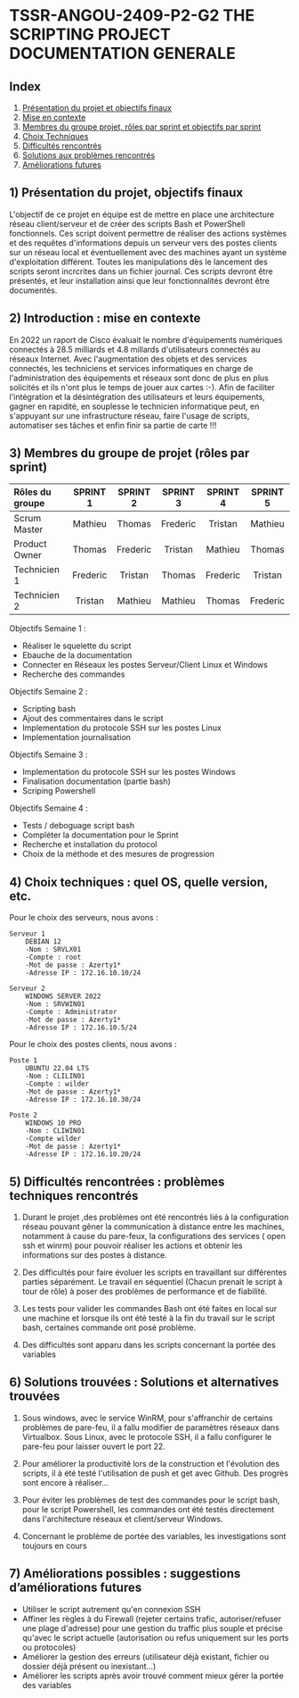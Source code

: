 # TSSR-ANGOU-2409-P2-G2 THE SCRIPTING PROJECT DOCUMENTATION GENERALE

## Index

1) [Présentation du projet et objectifs finaux](https://github.com/WildCodeSchool/TSSR-ANGOU-2409-P2-G2/tree/main?tab=readme-ov-file#1-pr%C3%A9sentation-du-projet-objectifs-finaux)
2) [Mise en contexte](https://github.com/WildCodeSchool/TSSR-ANGOU-2409-P2-G2/tree/main?tab=readme-ov-file#2-introduction--mise-en-contexte)
3) [Membres du groupe projet, rôles par sprint et objectifs par sprint](https://github.com/WildCodeSchool/TSSR-ANGOU-2409-P2-G2/tree/main?tab=readme-ov-file#3-membres-du-groupe-de-projet-r%C3%B4les-par-sprint)
4) [Choix Techniques](https://github.com/WildCodeSchool/TSSR-ANGOU-2409-P2-G2/tree/main?tab=readme-ov-file#4-choix-techniques--quel-os-quelle-version-etc)
5) [Difficultés rencontrés](https://github.com/WildCodeSchool/TSSR-ANGOU-2409-P2-G2/tree/main?tab=readme-ov-file#5-difficult%C3%A9s-rencontr%C3%A9es--probl%C3%A8mes-techniques-rencontr%C3%A9s)
6) [Solutions aux problèmes rencontrés](https://github.com/WildCodeSchool/TSSR-ANGOU-2409-P2-G2/tree/main?tab=readme-ov-file#6-solutions-trouv%C3%A9es--solutions-et-alternatives-trouv%C3%A9es)
7) [Améliorations futures](https://github.com/WildCodeSchool/TSSR-ANGOU-2409-P2-G2/tree/main?tab=readme-ov-file#7-am%C3%A9liorations-possibles--suggestions-dam%C3%A9liorations-futures)



## 1) Présentation du projet, objectifs finaux

L'objectif de ce projet en équipe est de mettre en place une architecture réseau client/serveur et de créer des scripts Bash et PowerShell fonctionnels. Ces script doivent permettre de réaliser des actions systèmes et des requêtes d'informations depuis un serveur vers des postes clients sur un réseau local et éventuellement avec des machines ayant un système d'exploitation différent.
Toutes les manipulations dès le lancement des scripts seront incrcrites dans un fichier journal.
Ces scripts devront être présentés, et leur installation ainsi que leur fonctionnalités devront être documentés.



## 2) Introduction : mise en contexte

En 2022 un raport de Cisco évaluait le nombre d'équipements numériques connectés à 28.5 milliards et 4.8 millards d'utilisateurs connectés au réseaux Internet.
Avec l'augmentation des objets et des services connectés, les techniciens et services informatiques en charge de l'administration des équipements et réseaux sont donc de plus en plus solicités et ils n'ont plus le temps de jouer aux cartes :-). 
Afin de faciliter l'intégration et la désintégration des utilisateurs et leurs équipements, gagner en rapidité, en souplesse le technicien informatique peut, en s'appuyant sur une infrastructure réseau, faire l'usage de scripts, automatiser ses tâches et enfin finir sa partie de carte !!!


## 3) Membres du groupe de projet (rôles par sprint)

| Rôles du groupe | SPRINT 1 | SPRINT 2 | SPRINT 3 | SPRINT 4 | SPRINT 5 | 
|:--------| :------: | :-----------: | :-----------: | :--------: | :--------: |
| Scrum Master  | Mathieu  | Thomas | Frederic | Tristan | Mathieu | Tristan |
| Product Owner |  Thomas | Frederic |  Tristan | Mathieu | Thomas | Frederic |
| Technicien 1  |  Frederic |  Tristan | Thomas | Frederic | Tristan | Mathieu |
| Technicien 2 |  Tristan | Mathieu | Mathieu | Thomas | Frederic |   | Thomas |


Objectifs Semaine 1 : 

 - Réaliser le squelette du script
 - Ebauche de la documentation
 - Connecter en Réseaux les postes Serveur/Client Linux et Windows
 - Recherche des commandes

Objectifs Semaine 2 :

 - Scripting bash
 - Ajout des commentaires dans le script
 - Implementation du protocole SSH sur les postes Linux
 - Implementation journalisation

Objectifs Semaine 3 :

- Implementation du protocole SSH sur les postes Windows
- Finalisation documentation (partie bash)
- Scriping Powershell

Objectifs Semaine 4 :

- Tests / deboguage script bash
- Compléter la  documentation pour le Sprint
- Recherche et installation du protocol
- Choix de la méthode et des mesures de progression


## 4) Choix techniques : quel OS, quelle version, etc.

Pour le choix des serveurs, nous avons :

    Serveur 1
        DEBIAN 12
        -Nom : SRVLX01
        -Compte : root
        -Mot de passe : Azerty1*
        -Adresse IP : 172.16.10.10/24

    Serveur 2
        WINDOWS SERVER 2022
        -Nom : SRVWIN01
        -Compte : Administrator
        -Mot de passe : Azerty1*
        -Adresse IP : 172.16.10.5/24

Pour le choix des postes clients, nous avons :

    Poste 1
        UBUNTU 22.04 LTS
        -Nom : CLILIN01
        -Compte : wilder
        -Mot de passe : Azerty1*
        -Adresse IP : 172.16.10.30/24

    Poste 2
        WINDOWS 10 PRO
        -Nom : CLIWIN01
        -Compte wilder
        -Mot de passe : Azerty1*
        -Adresse IP : 172.16.10.20/24



## 5) Difficultés rencontrées : problèmes techniques rencontrés

1) Durant le projet ,des problèmes ont été rencontrés liés à la configuration réseau pouvant gêner la communication à distance entre les machines, notamment à cause du pare-feux, la configurations des services ( open ssh et winrm) pour pouvoir réaliser les actions et obtenir les informations sur des postes à distance.

2) Des difficultés pour faire évoluer les scripts en travaillant sur différentes parties séparément. Le travail en séquentiel (Chacun prenait le script à tour de rôle) à poser des problèmes de performance et de fiabilité.

3) Les tests pour valider les commandes Bash ont été faites en local sur une machine et lorsque ils ont été testé à la fin du travail sur le script bash, certaines commande ont posé problème.

4) Des difficultés sont apparu dans les scripts concernant la portée des variables

## 6) Solutions trouvées : Solutions et alternatives trouvées


1) Sous windows, avec le service WinRM, pour s'affranchir de certains problèmes de pare-feu, il a fallu modifier de paramètres réseaux dans Virtualbox. Sous Linux, avec le protocole SSH, il a fallu configurer le pare-feu pour laisser ouvert le port 22.

2) Pour améliorer la productivité lors de la construction et l'évolution des scripts, il à été testé l'utilisation de push et get avec Github. Des progrès sont encore à réaliser...

3) Pour éviter les problèmes de test des commandes pour le script bash, pour le script Powershell, les commandes ont été testés directement dans l'architecture réseaux et client/serveur Windows.

4) Concernant le problème de portée des variables, les investigations sont toujours en cours



## 7) Améliorations possibles : suggestions d’améliorations futures

- Utiliser le script autrement qu'en connexion SSH
- Affiner les règles à du Firewall (rejeter certains trafic, autoriser/refuser une plage d'adresse) pour une gestion du traffic plus souple et précise qu'avec le script actuelle (autorisation ou refus uniquement sur les ports ou protocoles)
- Améliorer la gestion des erreurs (utilisateur déjà existant, fichier ou dossier déjà présent ou inexistant...)
- Améliorer les scripts après avoir trouvé comment mieux gérer la portée des variables

